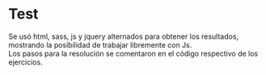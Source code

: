 # Test

Se usó html, sass, js y jquery alternados para obtener los resultados, mostrando la posibilidad de trabajar libremente con Js. <br>
Los pasos para la resolución se comentaron en el código respectivo de los ejercicios.
